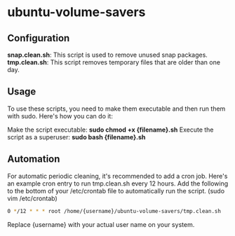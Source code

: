 # ubuntu-volume-savers

## Configuration

**snap.clean.sh**: This script is used to remove unused snap packages.
**tmp.clean.sh**: This script removes temporary files that are older than one day.

## Usage

To use these scripts, you need to make them executable and then run them with sudo. Here's how you can do it:

Make the script executable: **sudo chmod +x {filename}.sh**
Execute the script as a superuser: **sudo bash {filename}.sh**

## Automation

For automatic periodic cleaning, it's recommended to add a cron job. Here's an example cron entry to run tmp.clean.sh every 12 hours.
Add the following to the bottom of your /etc/crontab file to automatically run the script. (sudo vim /etc/crontab)

```bash
0 */12 * * * root /home/{username}/ubuntu-volume-savers/tmp.clean.sh
```

Replace {username} with your actual user name on your system.
